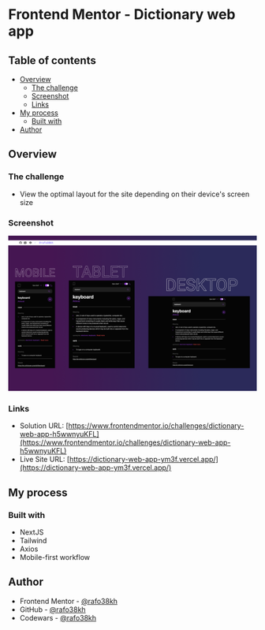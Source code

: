 # Frontend Mentor - Dictionary web app

## Table of contents

- [Overview](#overview)
  - [The challenge](#the-challenge)
  - [Screenshot](#screenshot)
  - [Links](#links)
- [My process](#my-process)
  - [Built with](#built-with)
- [Author](#author)

## Overview

### The challenge

- View the optimal layout for the site depending on their device's screen size

### Screenshot

![screenshot](./public/screenshot.png)

### Links

- Solution URL: [https://www.frontendmentor.io/challenges/dictionary-web-app-h5wwnyuKFL](https://www.frontendmentor.io/challenges/dictionary-web-app-h5wwnyuKFL)
- Live Site URL: [https://dictionary-web-app-ym3f.vercel.app/](https://dictionary-web-app-ym3f.vercel.app/)

## My process

### Built with

- NextJS
- Tailwind
- Axios
- Mobile-first workflow

## Author

- Frontend Mentor - [@rafo38kh](https://www.frontendmentor.io/profile/rafo38kh)
- GitHub - [@rafo38kh](https://github.com/rafo38kh)
- Codewars - [@rafo38kh](https://www.codewars.com/users/rafo38kh)
